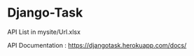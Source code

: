 # Django-Task

API List in mysite/Url.xlsx

API Documentation : https://djangotask.herokuapp.com/docs/ 
